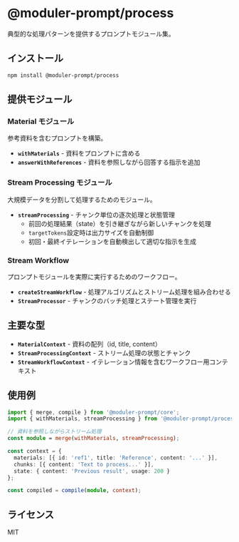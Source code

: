 # @moduler-prompt/process

典型的な処理パターンを提供するプロンプトモジュール集。

## インストール

```bash
npm install @moduler-prompt/process
```

## 提供モジュール

### Material モジュール

参考資料を含むプロンプトを構築。

- **`withMaterials`** - 資料をプロンプトに含める
- **`answerWithReferences`** - 資料を参照しながら回答する指示を追加

### Stream Processing モジュール

大規模データを分割して処理するためのモジュール。

- **`streamProcessing`** - チャンク単位の逐次処理と状態管理
  - 前回の処理結果（state）を引き継ぎながら新しいチャンクを処理
  - `targetTokens`設定時は出力サイズを自動制御
  - 初回・最終イテレーションを自動検出して適切な指示を生成

### Stream Workflow

プロンプトモジュールを実際に実行するためのワークフロー。

- **`createStreamWorkflow`** - 処理アルゴリズムとストリーム処理を組み合わせる
- **`StreamProcessor`** - チャンクのバッチ処理とステート管理を実行

## 主要な型

- **`MaterialContext`** - 資料の配列（id, title, content）
- **`StreamProcessingContext`** - ストリーム処理の状態とチャンク
- **`StreamWorkflowContext`** - イテレーション情報を含むワークフロー用コンテキスト

## 使用例

```typescript
import { merge, compile } from '@moduler-prompt/core';
import { withMaterials, streamProcessing } from '@moduler-prompt/process';

// 資料を参照しながらストリーム処理
const module = merge(withMaterials, streamProcessing);

const context = {
  materials: [{ id: 'ref1', title: 'Reference', content: '...' }],
  chunks: [{ content: 'Text to process...' }],
  state: { content: 'Previous result', usage: 200 }
};

const compiled = compile(module, context);
```

## ライセンス

MIT